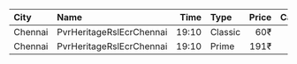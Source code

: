 | City    | Name                     |  Time | Type    | Price | Capacity | Booked |
| :------ | :----------------------- | ----: | :------ | ----: | -------: | -----: |
| Chennai | PvrHeritageRslEcrChennai | 19:10 | Classic |   60₹ |       15 |     11 |
| Chennai | PvrHeritageRslEcrChennai | 19:10 | Prime   |  191₹ |      118 |     68 |